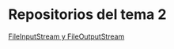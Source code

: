 # Repositorios del tema 2
[FileInputStream y FileOutputStream](https://github.com/guillermoroman/adt-t2-FileInputOutputDemo)
